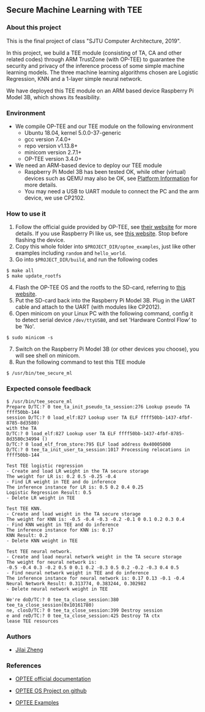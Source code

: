 ## Secure Machine Learning with TEE

### About this project
This is the final project of class "SJTU Computer Architecture, 2019". 

In this project, we build a TEE module (consisting of TA, CA and other related codes) through ARM TrustZone (with OP-TEE) to guarantee the security and privacy of the inference process of some simple machine learning models. The three machine learning algorithms chosen are Logistic Regression, KNN and a 1-layer simple neural network.

We have deployed this TEE module on an ARM based device Raspberry Pi Model 3B, which shows its feasibility. 

### Environment 
- We compile OP-TEE and our TEE module on the following environment
  + Ubuntu 18.04, kernel 5.0.0-37-generic
  + gcc version 7.4.0+
  + repo version v1.13.8+
  + minicom version 2.7.1+
  + OP-TEE version 3.4.0+
- We need an ARM-based device to deploy our TEE module
  + Raspberry Pi Model 3B has been tested OK, while other (virtual) devices such as QEMU may also be OK, see [Platform Information](https://optee.readthedocs.io/en/latest/general/platforms.html) for more details.
  + You may need a USB to UART module to connect the PC and the arm device, we use CP2102.
  
### How to use it
1. Follow the official guide provided by OP-TEE, see [their website](https://optee.readthedocs.io/en/latest/building/index.html) for more details. If you use Raspberry Pi like us, see [this website](https://optee.readthedocs.io/en/latest/building/devices/rpi3.html). Stop before flashing the device.
2. Copy this whole folder into `$PROJECT_DIR/optee_examples`, just like other examples including `random` and `hello_world`.
3. Go into `$PROJECT_DIR/build`, and run the following codes
```
$ make all
$ make update_rootfs
```
4. Flash the OP-TEE OS and the rootfs to the SD-card, referring to [this website](https://optee.readthedocs.io/en/latest/building/devices/rpi3.html).
5. Put the SD-card back into the Raspberry Pi Model 3B. Plug in the UART cable and attach to the UART (with modules like CP2012).
6. Open minicom on your Linux PC with the following command, config it to detect serial device `/dev/ttyUSB0`, and set 'Hardware Control Flow' to be 'No'. 
```
$ sudo minicom -s
```
7. Switch on the Raspberry Pi Model 3B (or other devices you choose), you will see shell on minicom.
8. Run the following command to test this TEE module
```
$ /usr/bin/tee_secure_ml
```

### Expected console feedback
```
$ /usr/bin/tee_secure_ml 
Prepare D/TC:? 0 tee_ta_init_pseudo_ta_session:276 Lookup pseudo TA ffff50bb-144
session D/TC:? 0 load_elf:827 Lookup user TA ELF ffff50bb-1437-4fbf-8785-8d3580)
with the TA                                                                  
D/TC:? 0 load_elf:827 Lookup user TA ELF ffff50bb-1437-4fbf-8785-8d3580c34994 ()
D/TC:? 0 load_elf_from_store:795 ELF load address 0x40005000                 
D/TC:? 0 tee_ta_init_user_ta_session:1017 Processing relocations in ffff50bb-144
                                                                             
Test TEE logistic regression                                                 
- Create and load LR weight in the TA secure storage                         
The weight for LR is: 0.2 0.5 -0.25 -0.4                                     
- Find LR weight in TEE and do inference                                     
The inference instance for LR is: 0.5 0.2 0.4 0.25                           
Logistic Regression Result: 0.5                                              
- Delete LR weight in TEE        

Test TEE KNN.                                                             
- Create and load weight in the TA secure storage                         
The weight for KNN is: -0.5 -0.4 -0.3 -0.2 -0.1 0 0.1 0.2 0.3 0.4         
- Find KNN weight in TEE and do inference                                 
The inference instance for KNN is: 0.17                                
KNN Result: 0.2                                                        
- Delete KNN weight in TEE                                             
                                                                       
Test TEE neural network.
- Create and load neural network weight in the TA secure storage
The weight for neural network is: 
-0.5 -0.4 0.3 -0.2 0.5 0 0.1 0.2 -0.3 0.5 0.2 -0.2 -0.3 0.4 0.5 
- Find neural network weight in TEE and do inference
The inference instance for neural network is: 0.17 0.13 -0.1 -0.4 
Neural Network Result: 0.313774, 0.383244, 0.302982
- Delete neural network weight in TEE

We're doD/TC:? 0 tee_ta_close_session:380 tee_ta_close_session(0x10161780)
ne, closD/TC:? 0 tee_ta_close_session:399 Destroy session
e and reD/TC:? 0 tee_ta_close_session:425 Destroy TA ctx
lease TEE resources
```

### Authors
- [Jilai Zheng](https://github.com/zhengjilai) 

### References
- [OPTEE official documentation](https://optee.readthedocs.io/en/latest/index.html)

- [OPTEE OS Project on github](https://github.com/OP-TEE/optee_os)

- [OPTEE Examples](https://github.com/linaro-swg/optee_examples)

  